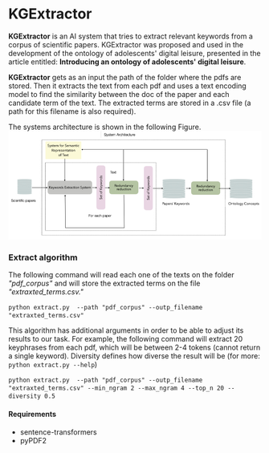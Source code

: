 # KGExtractor 
**KGExtractor** is an AI system that tries to extract relevant keywords from a corpus of scientific papers. KGExtractor was proposed and used in the development of the ontology of adolescents' digital leisure, presented in the article entitled: **Introducing an ontology of adolescents' digital leisure**.

**KGExtractor** gets as an input the path of the folder where the pdfs are stored. Then it extracts the text from each pdf and uses a text encoding model to find the similarity between the doc of the paper and each candidate term of the text. 
The extracted terms are stored in a .csv file (a path for this filename is also required). 

The systems architecture is shown in the following Figure.
![alt text](https://github.com/geofila/KGExtraction/blob/main/System%20Architecture.png)

### Extract algorithm

The following command will read each one of the texts on the folder *"pdf_corpus"* and will store the extracted terms on the file *"extraxted_terms.csv."*
```
python extract.py  --path "pdf_corpus" --outp_filename "extraxted_terms.csv"
```

This algorithm has additional arguments in order to be able to adjust its results to our task. 
For example, the following command will extract  20 keyphrases from each pdf, which will be between 2-4 tokens (cannot return a single keyword). Diversity defines how diverse the result will be (for more: ```python extract.py --help```)

```
python extract.py  --path "pdf_corpus" --outp_filename "extraxted_terms.csv" --min_ngram 2 --max_ngram 4 --top_n 20 --diversity 0.5
```


#### Requirements
- sentence-transformers
- pyPDF2